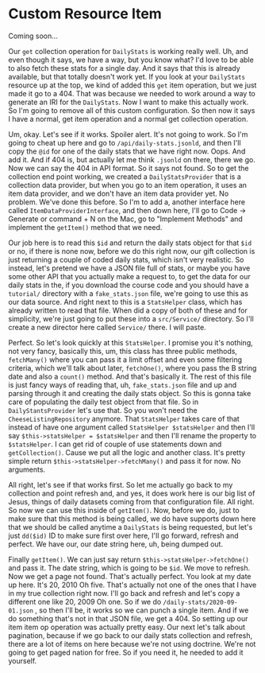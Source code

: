 # Custom Resource Item

Coming soon...

Our `get` collection operation for `DailyStats` is working really well. Uh, and even
though it says, we have a way, but you know what? I'd love to be able to also fetch
these stats for a single day. And it says that this is already available, but that
totally doesn't work yet. If you look at your `DailyStats` resource up at the top, we
kind of added this `get` item operation, but we just made it go to a 404. That
was because we needed to work around a way to generate an IRI for the `DailyStats`.
Now I want to make this actually work. So I'm going to remove all of this custom
configuration. So then now it says I have a normal, get item operation and a normal
get collection operation.

Um, okay. Let's see if it works. Spoiler alert. It's not going to work. So I'm going
to cheat up here and go to `/api/daily-stats.jsonld`, and then I'll copy the `@id`
for one of the daily stats that we have right now. Oops. And add it. And if 404
is, but actually let me think `.jsonld` on there, there we go. Now we can
say the 404 in API format. So it says not found. So to get the collection
end point working, we created a `DailyStatsProvider` that is a collection data
provider, but when you go to an item operation, it uses an item data
provider, and we don't have an item data provider yet. No problem. We've done this
before. So I'm to add a, another interface here called `ItemDataProviderInterface`,
and then down here, I'll go to Code -> Generate or command + N on the Mac, go to
"Implement Methods" and implement the `getItem()` method that we need.

Our job here is to read this `$id` and return the daily stats object for that `$id` or no,
if there is none now, before we do this right now, our gift collection is just
returning a couple of coded daily stats, which isn't very realistic. So instead,
let's pretend we have a JSON file full of stats, or maybe you have some other API
that you actually make a request to, to get the data for our daily stats in the, if
you download the course code and you should have a `tutorial/` directory with a
`fake_stats.json` file, we're going to use this as our data source. And right
next to this is a `StatsHelper` class, which has already written to read that file.
When did a copy of both of these and for simplicity, we're just going to put these
into a `src/Service/` directory. So I'll create a new director here called `Service/`
there. I will paste.

Perfect. So let's look quickly at this `StatsHelper`. I promise you it's nothing, not
very fancy, basically this, um, this class has three public methods, `fetchMany()` where
you can pass it a limit offset and even some filtering criteria, which we'll talk
about later, `fetchOne()`, where you pass the B string date and also a `count()` method. And
that's basically it. The rest of this file is just fancy ways of reading that, uh,
`fake_stats.json` file and up and parsing through it and creating the daily stats
object. So this is gonna take care of populating the daily test object from that
file. So in `DailyStantsProvider` let's use that. So you won't need the 
`CheeseListingRepository` anymore. That `StatsHelper` takes care of that instead of have one
argument called `StatsHelper $statsHelper` and then I'll say `$this->statsHelper = $statsHelper`
and then I'll rename the property to `$statsHelper`. I can get rid of
couple of use statements down and `getCollection()`. Cause we put all the logic and
another class. It's pretty simple return `$this->statsHelper->fetchMany()` and
pass it for now. No arguments.

All right, let's see if that works first. So let me actually go back to my collection
and point refresh and, and yes, it does work here is our big list of Jesus, things of
daily datasets coming from that configuration file. All right. So now we can use this
inside of `getItem()`. Now, before we do, just to make sure that this method is being
called, we do have supports down here that we should be called anytime a `DailyStats`
is being requested, but let's just `dd($id)` ID to make sure first over here, I'll go
forward, refresh and perfect. We have our, our date string here, uh, being dumped
out.

Finally `getItem()`. We can just say return `$this->statsHelper->fetchOne()` and
pass it. The date string, which is going to be `$id`. We move to refresh. Now we get a
page not found. That's actually perfect. You look at my date up here. It's 20, 2010
Oh five. That's actually not one of the ones that I have in my true collection right
now. I'll go back and refresh and let's copy a different one like 20, 2009 Oh one. So
if we do `/daily-stats/2020-09-01.json` , so then I'll be, it works so
we can punch a single item. And if we do something that's not in that JSON file, we
get a 404. So setting up our item item op operation was actually pretty
easy. Our next let's talk about pagination, because if we go back to our daily stats
collection and refresh, there are a lot of items on here because we're not using
doctrine. We're not going to get paged nation for free. So if you need it, he needed
to add it yourself.

